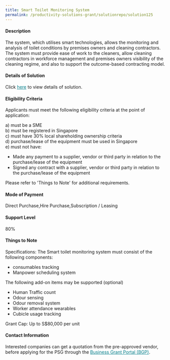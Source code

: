 ```yaml
---
title: Smart Toilet Monitoring System
permalink: /productivity-solutions-grant/solutionrepo/solution125
---
```


#### Description

The system, which utilises smart technologies, allows the monitoring and analysis of toilet conditions by premises owners and cleaning contractors. The system must provide ease of work to the cleaners, allow cleaning contractors in workforce management and premises owners visibility of the cleaning regime, and also to support the outcome-based contracting model.

#### Details of Solution

Click <a href='' style='color:#037e8a'>here</a> to view details of solution.

#### Eligibility Criteria

Applicants must meet the following eligibility criteria at the point of application:

a) must be a SME <br>
b) must be registered in Singapore <br>
c) must have 30% local shareholding ownership criteria <br>
d) purchase/lease of the equipment must be used in Singapore <br>
e) must not have:
- Made any payment to a supplier, vendor or third party in relation to the purchase/lease of the equipment
- Signed any contract with a supplier, vendor or third party in relation to the purchase/lease of the equipment

Please refer to 'Things to Note' for additional requirements.

#### Mode of Payment
Direct Purchase,Hire Purchase,Subscription / Leasing

#### Support Level
80%

#### Things to Note
Specifications:
The Smart toilet monitoring system must consist of the following components:
- consumables tracking
- Manpower scheduling system

The following add-on items may be supported (optional)
- Human Traffic count
- Odour sensing 
- Odour removal system
- Worker attendance wearables
- Cubicle usage tracking

Grant Cap: Up to S$80,000 per unit

#### Contact Information


Interested companies can get a quotation from the pre-approved vendor, before applying for the PSG through the <a target='_blank' style='color:#037e8a' href='https://www.businessgrants.gov.sg/'>Business Grant Portal (BGP)</a>.
